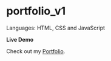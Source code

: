 # portfolio_v1

Languages: HTML, CSS and JavaScript

<b>Live Demo</b> 

<p>Check out my <a href="https://nguyenth21.github.io/portfolio" target="_blank" rel="noopener noreferrer">Portfolio</a>.</p>
